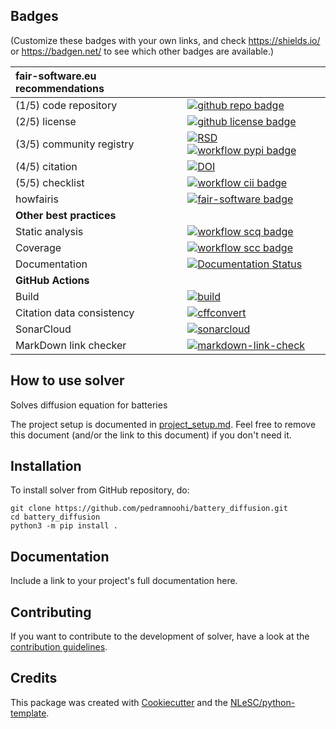 ## Badges

(Customize these badges with your own links, and check https://shields.io/ or https://badgen.net/ to see which other badges are available.)

| fair-software.eu recommendations | |
| :-- | :--  |
| (1/5) code repository              | [![github repo badge](https://img.shields.io/badge/github-repo-000.svg?logo=github&labelColor=gray&color=blue)](https://github.com/pedramnoohi/battery_diffusion) |
| (2/5) license                      | [![github license badge](https://img.shields.io/github/license/pedramnoohi/battery_diffusion)](https://github.com/pedramnoohi/battery_diffusion) |
| (3/5) community registry           | [![RSD](https://img.shields.io/badge/rsd-solver-00a3e3.svg)](https://www.research-software.nl/software/solver) [![workflow pypi badge](https://img.shields.io/pypi/v/solver.svg?colorB=blue)](https://pypi.python.org/project/solver/) |
| (4/5) citation                     | [![DOI](https://zenodo.org/badge/DOI/<replace-with-created-DOI>.svg)](https://doi.org/<replace-with-created-DOI>) |
| (5/5) checklist                    | [![workflow cii badge](https://bestpractices.coreinfrastructure.org/projects/<replace-with-created-project-identifier>/badge)](https://bestpractices.coreinfrastructure.org/projects/<replace-with-created-project-identifier>) |
| howfairis                          | [![fair-software badge](https://img.shields.io/badge/fair--software.eu-%E2%97%8F%20%20%E2%97%8F%20%20%E2%97%8F%20%20%E2%97%8F%20%20%E2%97%8B-yellow)](https://fair-software.eu) |
| **Other best practices**           | &nbsp; |
| Static analysis                    | [![workflow scq badge](https://sonarcloud.io/api/project_badges/measure?project=pedramnoohi_battery_diffusion&metric=alert_status)](https://sonarcloud.io/dashboard?id=pedramnoohi_battery_diffusion) |
| Coverage                           | [![workflow scc badge](https://sonarcloud.io/api/project_badges/measure?project=pedramnoohi_battery_diffusion&metric=coverage)](https://sonarcloud.io/dashboard?id=pedramnoohi_battery_diffusion) |
| Documentation                      | [![Documentation Status](https://readthedocs.org/projects/battery_diffusion/badge/?version=latest)](https://battery_diffusion.readthedocs.io/en/latest/?badge=latest) |
| **GitHub Actions**                 | &nbsp; |
| Build                              | [![build](https://github.com/pedramnoohi/battery_diffusion/actions/workflows/build.yml/badge.svg)](https://github.com/pedramnoohi/battery_diffusion/actions/workflows/build.yml) |
| Citation data consistency               | [![cffconvert](https://github.com/pedramnoohi/battery_diffusion/actions/workflows/cffconvert.yml/badge.svg)](https://github.com/pedramnoohi/battery_diffusion/actions/workflows/cffconvert.yml) |
| SonarCloud                         | [![sonarcloud](https://github.com/pedramnoohi/battery_diffusion/actions/workflows/sonarcloud.yml/badge.svg)](https://github.com/pedramnoohi/battery_diffusion/actions/workflows/sonarcloud.yml) |
| MarkDown link checker              | [![markdown-link-check](https://github.com/pedramnoohi/battery_diffusion/actions/workflows/markdown-link-check.yml/badge.svg)](https://github.com/pedramnoohi/battery_diffusion/actions/workflows/markdown-link-check.yml) |

## How to use solver

Solves diffusion equation for batteries

The project setup is documented in [project_setup.md](project_setup.md). Feel free to remove this document (and/or the link to this document) if you don't need it.

## Installation

To install solver from GitHub repository, do:

```console
git clone https://github.com/pedramnoohi/battery_diffusion.git
cd battery_diffusion
python3 -m pip install .
```

## Documentation

Include a link to your project's full documentation here.

## Contributing

If you want to contribute to the development of solver,
have a look at the [contribution guidelines](CONTRIBUTING.md).

## Credits

This package was created with [Cookiecutter](https://github.com/audreyr/cookiecutter) and the [NLeSC/python-template](https://github.com/NLeSC/python-template).
